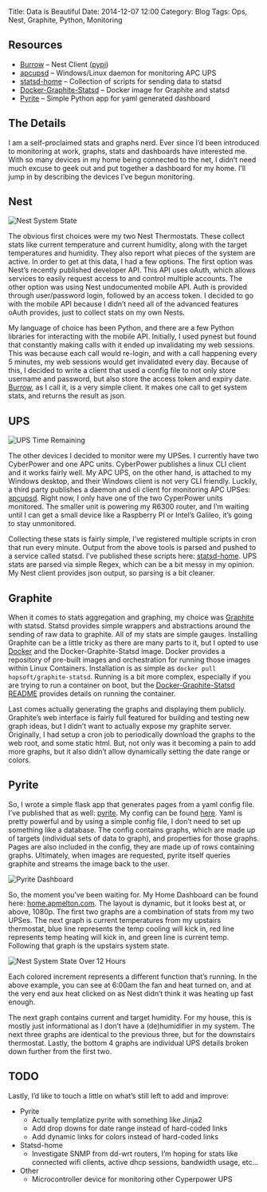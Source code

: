Title: Data is Beautiful
Date: 2014-12-07 12:00
Category: Blog
Tags: Ops, Nest, Graphite, Python, Monitoring

## Resources

* [Burrow](https://github.com/ramielrowe/burrow) – Nest Client ([pypi](https://pypi.python.org/pypi/burrow/0.0.3))
* [apcupsd](http://www.apcupsd.com/) – Windows/Linux daemon for monitoring APC UPS
* [statsd-home](https://github.com/ramielrowe/statsd-home) – Collection of scripts for sending data to statsd
* [Docker-Graphite-Statsd](https://github.com/hopsoft/docker-graphite-statsd) – Docker image for Graphite and statsd
* [Pyrite](https://github.com/ramielrowe/pyrite) – Simple Python app for yaml generated dashboard

## The Details

I am a self-proclaimed stats and graphs nerd. Ever since
I’d been introduced to monitoring at work, graphs, stats
and dashboards have interested me. With so many devices
in my home being connected to the net, I didn’t need much
excuse to geek out and put together a dashboard for my
home. I’ll jump in by describing the devices I’ve begun
monitoring.

## Nest

![Nest System State]({filename}/images/Upstairs_System_State.png)

The obvious first choices were my two Nest Thermostats.
These collect stats like current temperature and current
humidity, along with the target temperatures and humidity.
They also report what pieces of the system are active. In
order to get at this data, I had a few options. The first
option was Nest’s recently published developer API. This
API uses oAuth, which allows services to easily request
access to and control multiple accounts. The other option
was using Nest undocumented mobile API. Auth is provided
through user/password login, followed by an access token.
I decided to go with the mobile API because I didn’t need
all of the advanced features oAuth provides, just to
collect stats on my own Nests.

My language of choice has been Python, and there are a few
Python libraries for interacting with the mobile API.
Initially, I used pynest but found that constantly making
calls with it ended up invalidating my web sessions. This
was because each call would re-login, and with a call
happening every 5 minutes, my web sessions would get
invalidated every day. Because of this, I decided to write
a client that used a config file to not only store username
and password, but also store the access token and expiry
date. [Burrow](https://github.com/ramielrowe/burrow), as
I call it, is a very simple client. It makes one call to
get system stats, and returns the result as json.

## UPS

![UPS Time Remaining]({filename}/images/Total_Remaining_Time_Minutes.png)

The other devices I decided to monitor were my UPSes.
I currently have two CyberPower and one APC units.
CyberPower publishes a linux CLI client and it works fairly
well. My APC UPS, on the other hand, is attached to my
Windows desktop, and their Windows client is not very CLI
friendly. Luckily, a third party publishes a daemon and cli
client for monitoring APC UPSes: [apcupsd](http://www.apcupsd.com/).
Right now, I only have one of the two CyperPower units monitored.
The smaller unit is powering my R6300 router, and I’m waiting
until I can get a small device like a Raspberry PI or Intel’s
Galileo, it’s going to stay unmonitored.

Collecting these stats is fairly simple, I’ve registered
multiple scripts in cron that run every minute. Output from
the above tools is parsed and pushed to a service called
statsd. I’ve published these scripts here:
[statsd-home](https://github.com/ramielrowe/statsd-home). UPS
stats are parsed via simple Regex, which can be a bit messy
in my opinion. My Nest client provides json output, so
parsing is a bit cleaner.

## Graphite

When it comes to stats aggregation and graphing, my choice
was [Graphite](https://graphite.readthedocs.org/en/latest/)
with statsd. Statsd provides simple wrappers and abstractions
around the sending of raw data to graphite. All of my stats
are simple gauges. Installing Graphite can be a little tricky
as there are many parts to it, but I opted to use
[Docker](https://www.docker.com/) and the Docker-Graphite-Statsd
image. Docker provides a repository of pre-built images and
orchestration for running those images within Linux Containers.
Installation is as simple as `docker pull hopsoft/graphite-statsd`.
Running is a bit more complex, especially if you are trying to
run a container on boot, but the
[Docker-Graphite-Statsd README](https://github.com/hopsoft/docker-graphite-statsd#quick-start)
provides details on running the container.

Last comes actually generating the graphs and displaying
them publicly. Graphite’s web interface is fairly full
featured for building and testing new graph ideas, but I
didn’t want to actually expose my graphite server.
Originally, I had setup a cron job to periodically download
the graphs to the web root, and some static html. But, not
only was it becoming a pain to add more graphs, but it also
didn’t allow dynamically setting the date range or colors.

## Pyrite

So, I wrote a simple flask app that generates pages from a
yaml config file. I’ve published that as well: 
[pyrite](https://github.com/ramielrowe/pyrite). My
config can be found [here](https://github.com/ramielrowe/pyrite/blob/master/pyrite.yaml).
Yaml is pretty powerful and by using a simple config file,
I don’t need to set up something like a database. The config
contains graphs, which are made up of targets (individual
sets of data to graph), and properties for those graphs.
Pages are also included in the config, they are made up of
rows containing graphs. Ultimately, when images are
requested, pyrite itself queries graphite and streams the
image back to the user.

![Pyrite Dashboard]({filename}/images/home_dash.png)

So, the moment you’ve been waiting for. My Home Dashboard can
be found here: [home.apmelton.com](http://home.apmelton.com/).
The layout is dynamic, but it looks best at, or above, 1080p.
The first two graphs are a combination of stats from my two
UPSes. The next graph is current temperatures from my upstairs
thermostat, blue line represents the temp cooling will kick in,
red line represents temp heating will kick in, and green line
is current temp. Following that graph is the upstairs system state.

![Nest System State Over 12 Hours]({filename}/images/Upstairs_System_State_12_h.png)

Each colored increment represents a different function that’s
running. In the above example, you can see at 6:00am the fan
and heat turned on, and at the very end aux heat clicked on as
Nest didn’t think it was heating up fast enough.

The next graph contains current and target humidity. For my
house, this is mostly just informational as I don’t have a
(de)humidifier in my system. The next three graphs are
identical to the previous three, but for the downstairs
thermostat. Lastly, the bottom 4 graphs are individual UPS
details broken down further from the first two.

## TODO

Lastly, I’d like to touch a little on what’s still left to add and improve:

* Pyrite
    * Actually templatize pyrite with something like Jinja2
    * Add drop downs for date range instead of hard-coded links
    * Add dynamic links for colors instead of hard-coded links
* Statsd-home
    * Investigate SNMP from dd-wrt routers, I’m hoping for stats
      like connected wifi clients, active dhcp sessions, bandwidth usage, etc…
* Other
    * Microcontroller device for monitoring other Cyperpower UPS
